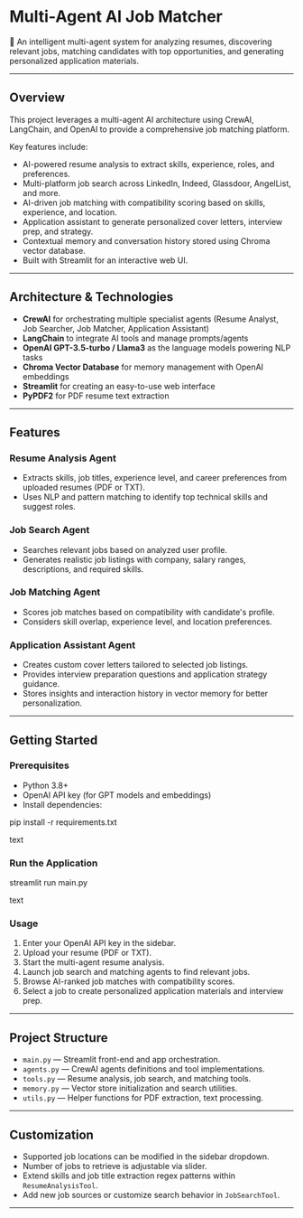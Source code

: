 # Multi-Agent AI Job Matcher

🤖 An intelligent multi-agent system for analyzing resumes, discovering relevant jobs, matching candidates with top opportunities, and generating personalized application materials.

---

## Overview

This project leverages a multi-agent AI architecture using CrewAI, LangChain, and OpenAI to provide a comprehensive job matching platform.

Key features include:
- AI-powered resume analysis to extract skills, experience, roles, and preferences.
- Multi-platform job search across LinkedIn, Indeed, Glassdoor, AngelList, and more.
- AI-driven job matching with compatibility scoring based on skills, experience, and location.
- Application assistant to generate personalized cover letters, interview prep, and strategy.
- Contextual memory and conversation history stored using Chroma vector database.
- Built with Streamlit for an interactive web UI.

---

## Architecture & Technologies

- **CrewAI** for orchestrating multiple specialist agents (Resume Analyst, Job Searcher, Job Matcher, Application Assistant)
- **LangChain** to integrate AI tools and manage prompts/agents
- **OpenAI GPT-3.5-turbo / Llama3** as the language models powering NLP tasks
- **Chroma Vector Database** for memory management with OpenAI embeddings
- **Streamlit** for creating an easy-to-use web interface
- **PyPDF2** for PDF resume text extraction

---

## Features

### Resume Analysis Agent
- Extracts skills, job titles, experience level, and career preferences from uploaded resumes (PDF or TXT).
- Uses NLP and pattern matching to identify top technical skills and suggest roles.

### Job Search Agent
- Searches relevant jobs based on analyzed user profile.
- Generates realistic job listings with company, salary ranges, descriptions, and required skills.

### Job Matching Agent
- Scores job matches based on compatibility with candidate's profile.
- Considers skill overlap, experience level, and location preferences.

### Application Assistant Agent
- Creates custom cover letters tailored to selected job listings.
- Provides interview preparation questions and application strategy guidance.
- Stores insights and interaction history in vector memory for better personalization.

---

## Getting Started

### Prerequisites

- Python 3.8+
- OpenAI API key (for GPT models and embeddings)
- Install dependencies:

pip install -r requirements.txt

text

### Run the Application

streamlit run main.py

text

### Usage

1. Enter your OpenAI API key in the sidebar.
2. Upload your resume (PDF or TXT).
3. Start the multi-agent resume analysis.
4. Launch job search and matching agents to find relevant jobs.
5. Browse AI-ranked job matches with compatibility scores.
6. Select a job to create personalized application materials and interview prep.

---

## Project Structure

- `main.py` — Streamlit front-end and app orchestration.
- `agents.py` — CrewAI agents definitions and tool implementations.
- `tools.py` — Resume analysis, job search, and matching tools.
- `memory.py` — Vector store initialization and search utilities.
- `utils.py` — Helper functions for PDF extraction, text processing.

---

## Customization

- Supported job locations can be modified in the sidebar dropdown.
- Number of jobs to retrieve is adjustable via slider.
- Extend skills and job title extraction regex patterns within `ResumeAnalysisTool`.
- Add new job sources or customize search behavior in `JobSearchTool`.

---

